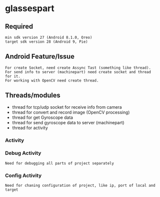 # glassespart
## Required 
    min sdk version 27 (Android 8.1.0, Oreo)
    target sdk version 28 (Android 9, Pie)

## Android Feature/Issue
    For create Socket, need create Assync Tast (something like thread).
    For send info to server (machinepart) need create socket and thread for it.
    For working with OpenCV need create thread.

## Threads/modules
 - thread for tcp/udp socket for receive info from camera
 - thread for convert and record image (OpenCV processing)
 - thread for get Gyroscope data
 - thread for send gyroscope data to server (machinepart)
 - thread for activity

### Activity

### Debug Activity
    Need for debugging all parts of project separately

### Config Activity
    Need for chaning configuration of project, like ip, port of local and target
